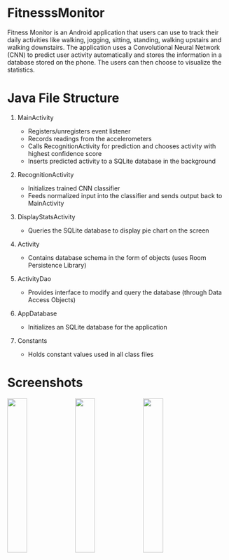 # FitnesssMonitor

Fitness Monitor is an Android application that users can use to track their daily activities like walking, jogging, sitting, standing, walking upstairs and walking downstairs. The application uses a Convolutional Neural Network (CNN) to predict user activity automatically and stores the information in a database stored on the phone. The users can then choose to visualize the statistics.

# Java File Structure

1. MainActivity

   - Registers/unregisters event listener
   - Records readings from the accelerometers
   - Calls RecognitionActivity for prediction and chooses activity with highest confidence score
   - Inserts predicted activity to a SQLite database in the background
2. RecognitionActivity

   - Initializes trained CNN classifier
   - Feeds normalized input into the classifier and sends output back to MainActivity
3. DisplayStatsActivity

   - Queries the SQLite database to display pie chart on the screen
4. Activity

   - Contains database schema in the form of objects (uses Room Persistence Library)
5. ActivityDao

   - Provides interface to modify and query the database (through Data Access Objects)
6. AppDatabase

   - Initializes an SQLite database for the application
7. Constants

   - Holds constant values used in all class files

# Screenshots

<p float="left">
  <img src="Screens/1.jpg" width="30%" />
  <img src="Screens/2.jpg" width="30%" /> 
  <img src="Screens/3.jpg" width="30%" />
</p>
